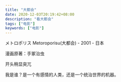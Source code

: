 ```yaml
---
title: "大都会"
date: 2020-12-03T20:19:42+08:00
description: "看大都会"
tags: ["电影"]
keywords: ["电影"]
---
```


メトロポリス Metoroporisu(大都会) - 2001 - 日本

漫画原著：手冢治虫

开头稍显突兀

我是谁？是一个有感情的人类，还是一个统治世界的机器。
